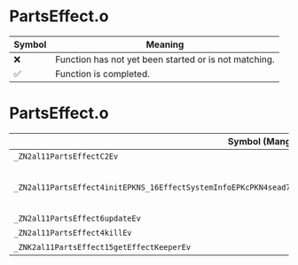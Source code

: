 # PartsEffect.o
| Symbol | Meaning 
| ------------- | ------------- 
| :x: | Function has not yet been started or is not matching. 
| :white_check_mark: | Function is completed. 


# PartsEffect.o
| Symbol (Mangled) | Symbol (Demangled) | Decompiled? |
| ------------- |  ------------- | ------------- |
| `_ZN2al11PartsEffectC2Ev` | `al::PartsEffect::PartsEffect(void)` | :x: |
| `_ZN2al11PartsEffect4initEPKNS_16EffectSystemInfoEPKcPKN4sead7Vector3IfEESA_PKNS6_8Matrix34IfEEPKNS_10IUseCameraE` | `al::PartsEffect::init(al::EffectSystemInfo const*,char const*,sead::Vector3<float> const*,sead::Vector3<float> const*,sead::Matrix34<float> const*,al::IUseCamera const*)` | :x: |
| `_ZN2al11PartsEffect6updateEv` | `al::PartsEffect::update(void)` | :x: |
| `_ZN2al11PartsEffect4killEv` | `al::PartsEffect::kill(void)` | :x: |
| `_ZNK2al11PartsEffect15getEffectKeeperEv` | `al::PartsEffect::getEffectKeeper(void)const` | :x: |
